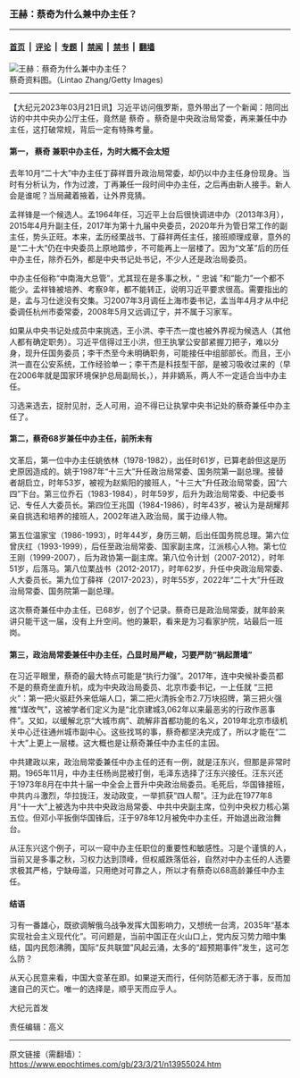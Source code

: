 ### 王赫：蔡奇为什么兼中办主任？

---

#### [首页](../../../..?n13955024) &nbsp;|&nbsp; [评论](../../../../../epoch-comment?n13955024) &nbsp;|&nbsp; [专题](../../../../../epoch-special?n13955024) &nbsp;|&nbsp; [禁闻](../../../../../epoch-news?n13955024) &nbsp;|&nbsp; [禁书](../../../../../books?n13955024) &nbsp;|&nbsp; [翻墙](https://github.com/gfw-breaker/nogfw/blob/master/README.md?n13955024)


<div><img alt="王赫：蔡奇为什么兼中办主任？" class="attachment-djy_600_400 size-djy_600_400 wp-post-image" src="https://i.epochtimes.com/assets/uploads/2022/06/id13768436-GettyImages-863027044-1200x675.jpg"/>
<div class="caption">
 蔡奇资料图。（Lintao Zhang/Getty Images)
</div></div><hr/><div class="post_content" id="artbody" itemprop="articleBody">
 <!-- article content begin -->
 <p>
  【大纪元2023年03月21日讯】习近平访问俄罗斯，意外带出了一个新闻：陪同出访的中共中央办公厅主任，竟然是
  <ok href="https://www.epochtimes.com/gb/tag/%E8%94%A1%E5%A5%87.html">
   蔡奇
  </ok>
  。蔡奇是中央政治局常委，再来兼任中办主任，这打破常规，背后一定有特殊考量。
 </p>
 <h4>
  第一，
  <ok href="https://www.epochtimes.com/gb/tag/%E8%94%A1%E5%A5%87.html">
   蔡奇
  </ok>
  兼职中办主任，为时大概不会太短
 </h4>
 <p>
  去年10月“二十大”中办主任丁薛祥晋升政治局常委，却仍以中办主任身份现身。当时有分析认为，作为过渡，丁再兼任一段时间中办主任，之后再由新人接手。新人会是谁呢？当局藏着掖着，让外界竞猜。
 </p>
 <p>
  孟祥锋是一个候选人。孟1964年任，习近平上台后很快调进中办（2013年3月），2015年4月升副主任，2017年为第十九届中央委员，2020年升为管日常工作的副主任，势头正旺。本来，孟历经栗战书、丁薛祥两任主任，接班顺理成章，意外的是“二十大”仍在中央委员上原地踏步，不可能再上一层楼了。因为“文革”后的历任中办主任，除乔石外，都是中央书记处书记，不少人还是政治局委员。
 </p>
 <p>
  中办主任俗称“中南海大总管”，尤其现在是多事之秋，“
  <ok href="https://www.epochtimes.com/gb/tag/%E5%BF%A0%E8%AF%9A.html">
   忠诚
  </ok>
  ”和“能力”一个都不能少。孟祥锋被培养、考察9年，都不能转正，说明习近平要求很高。需要指出的是，孟与习仕途没有交集。习2007年3月调任上海市委书记，孟当年4月才从中纪委调任杭州市委常委，2008年5月又远调辽宁，并不属于习家军。
 </p>
 <p>
  如果从中央书记处成员中来挑选，王小洪、李干杰一度也被外界视为候选人（其他人都有确定职务）。习近平信得过王小洪，但王执掌公安部紧握刀把子，难以分身，现升任国务委员；李干杰至今未明确职务，可能接任中组部部长。而且，王小洪一直在公安系统，工作经验单一；李干杰是科技型干部，是被习吸收过来的（早在2006年就是国家环境保护总局副局长，），并非嫡系，两人不一定适合当中办主任。
 </p>
 <p>
  习选来选去，捉肘见肘，乏人可用，迫不得已让执掌中央书记处的蔡奇兼任中办主任了。
 </p>
 <h4>
  第二，蔡奇68岁兼任中办主任，前所未有
 </h4>
 <p>
  文革后，第一位中办主任姚依林（1978-1982），出任时61岁，已算老龄但这是历史原因造成的。姚于1987年“十三大”升任政治局常委、国务院第一副总理。接替者胡启立，时年53岁，被视为赵紫阳的接班人，“十三大”升任政治局常委，因“六四”下台。第三位乔石（1983-1984），时年59岁，后升为政治局常委、中纪委书记、专任人大委员长。第四位王兆国（1984-1986），时年43岁，被认为是胡耀邦亲自挑选和培养的接班人，2002年进入政治局，属于边缘人物。
 </p>
 <p>
  第五位温家宝（1986-1993），时年44岁，身历三朝，后出任国务院总理。第六位曾庆红（1993-1999），后任至政治局常委、国家副主席，江派核心人物。第七位王刚（1999-2007），后为政协第一副主席。第八位令计划（2007-2012），时年51岁，后落马。第八位栗战书（2012-2017），时年62岁，升任中央政治局常委、人大委员长。第九位丁薛祥（2017-2023），时年55岁，2022年“二十大”升任政治局常委、国务院第一副总理。
 </p>
 <p>
  这次蔡奇兼任中办主任，已68岁，创了个记录。蔡奇已是政治局常委，就年龄来讲只能干这一届，没有上升空间。他的兼职，看来是为习看家护院，站最后一班岗。
 </p>
 <h4>
  第三，政治局常委兼任中办主任，凸显时局严峻，习要严防“祸起萧墙”
 </h4>
 <p>
  在习近平眼里，蔡奇的最大特点可能是“执行力强”。2017年，连中央候补委员都不是的蔡奇坐直升机，成为中央政治局委员、北京市委书记，一上任就 “三把火”：第一把火驱赶外来低端人口，第二把火清拆全市2.7万块招牌，第三把火强推“煤改气”，这被学者们定义为是“北京建城3,062年以来最恶劣的行政作恶事件”。又如，以缓解北京“大城市病”、疏解非首都功能的名义，2019年北京市级机关中心迁往通州城市副中心。这些找骂的事，蔡奇都坚决完成了，所以才能在“二十大”上更上一层楼。这大概也是让蔡奇兼任中办主任的主因。
 </p>
 <p>
  中共建政以来，政治局常委兼任中办主任的还有一例，就是汪东兴，但那是非常时期。1965年11月，中办主任杨尚昆被打倒，毛泽东选择了汪东兴接任。汪东兴还于1973年8月在中共十届一中全会上晋升中央政治局委员。毛死后，华国锋接班，中共内斗激烈，华拉拢汪，发动政变，一举抓获“四人帮”。汪为此在1977年8月“十一大”上被选为中共中央政治局常委、中共中央副主席，位列中央权力核心第五位。但邓小平扳倒华国锋后，汪于978年12月被免中办主任，开始退出政治舞台。
 </p>
 <p>
  从汪东兴这个例子，可以一窥中办主任职位的重要性和敏感性。习是个谨慎的人，当前又是多事之秋，习权力达到顶峰，但权威跌落低谷，自然对中办主任的人选要求极其严格，宁缺毋滥，只用绝对可靠之人，所以才有蔡奇以68高龄兼任中办主任。
 </p>
 <h4>
  结语
 </h4>
 <p>
  习有一番雄心，既欲调解俄乌战争发挥大国影响力，又想统一台湾，2035年“基本实现社会主义现代化”。可问题是，当前中国正在火山口上，党内反习势力暗中集结，国内民怨沸腾，国际“反共联盟”风起云涌，太多的“超预期事件”发生，这可怎么防？
 </p>
 <p>
  从天心民意来看，中国大变革在即。如果逆天而行，任何防范都无济于事，反而加速自己的灭亡。唯一的选择是，顺乎天而应乎人。
 </p>
 <p>
  大纪元首发
 </p>
 <p>
  责任编辑：高义
 </p>
 <!-- article content end -->
 <div id="below_article_ad">
 </div>
</div>


---

原文链接（需翻墙）：https://www.epochtimes.com/gb/23/3/21/n13955024.htm